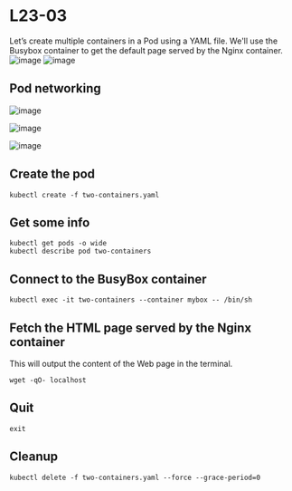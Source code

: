 # L23-03

Let’s create multiple containers in a Pod using a YAML file.  We'll use the Busybox container to get the default page served by the Nginx container.
![image](https://github.com/user-attachments/assets/b4505c89-b5c9-42d9-af83-eefe58b9e6fd)
  ![image](https://github.com/user-attachments/assets/b1ea5988-c7fd-4e6b-bde4-7abdc94d4395)

## Pod networking
![image](https://github.com/user-attachments/assets/7710437e-d8d9-4399-bc9c-854c913eb561)

![image](https://github.com/user-attachments/assets/53637035-9b89-4d78-a842-dc5d678fc8ba)

![image](https://github.com/user-attachments/assets/c91f8ff6-15bf-4ba0-aba8-53b7cb972f72)

## Create the pod

    kubectl create -f two-containers.yaml

## Get some info

    kubectl get pods -o wide
    kubectl describe pod two-containers

## Connect to the BusyBox container

    kubectl exec -it two-containers --container mybox -- /bin/sh

## Fetch the HTML page served by the Nginx container

This will output the content of the Web page in the terminal.

    wget -qO- localhost

## Quit

    exit

## Cleanup

    kubectl delete -f two-containers.yaml --force --grace-period=0
